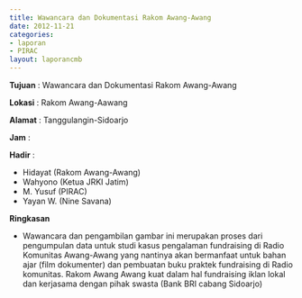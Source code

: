 ```yaml
---
title: Wawancara dan Dokumentasi Rakom Awang-Awang
date: 2012-11-21
categories:
- laporan
- PIRAC
layout: laporancmb
---
```



**Tujuan** : Wawancara dan Dokumentasi Rakom Awang-Awang 

**Lokasi** : Rakom Awang-Aawang 

**Alamat** : Tanggulangin-Sidoarjo 

**Jam** : 

**Hadir** :
* Hidayat (Rakom Awang-Awang)
* Wahyono (Ketua JRKI Jatim)
* M. Yusuf (PIRAC)
* Yayan W. (Nine Savana)

**Ringkasan**  
* Wawancara dan pengambilan gambar ini merupakan proses dari pengumpulan data untuk studi kasus pengalaman fundraising di Radio Komunitas Awang-Awang yang nantinya akan bermanfaat untuk bahan ajar (film dokumenter) dan pembuatan buku praktek fundraising di Radio komunitas. Rakom Awang Awang kuat dalam hal fundraising iklan lokal dan kerjasama dengan pihak swasta (Bank BRI cabang Sidoarjo)
